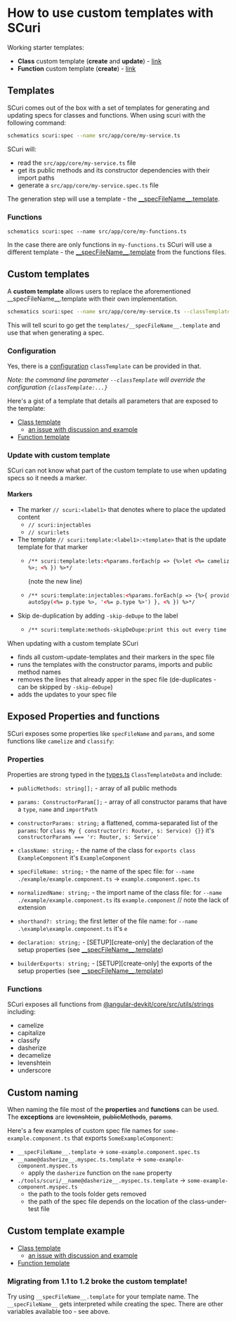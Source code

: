 # How to use custom templates with SCuri

Working starter templates:

-   **Class** custom template (**create** and **update**) - [link](https://gist.github.com/gparlakov/f299011829e229c9d37cf0cb38506d97)
-   **Function** custom template (**create**) - [link](https://gist.github.com/gparlakov/0b9b94f8140687bb3b1db1772503bd0d)

## Templates

SCuri comes out of the box with a set of templates for generating and updating specs for classes and functions. When using scuri with the following command:

```sh
schematics scuri:spec --name src/app/core/my-service.ts
```

SCuri will:

-   read the `src/app/core/my-service.ts` file
-   get its public methods and its constructor dependencies with their import paths
-   generate a `src/app/core/my-service.spec.ts` file

The generation step will use a template - the [\_\_specFileName\_\_.template](../src/spec/files/class/__specFileName__.template).

### Functions

```sh_
schematics scuri:spec --name src/app/core/my-functions.ts
```

In the case there are only functions in `my-functions.ts` SCuri will use a different template - the [\_\_specFileName\_\_.template](../src/spec/files/class/__specFileName__.template) from the functions files.

## Custom templates

A **custom template** allows users to replace the aforementioned \_\_specFileName\_\_.template with their own implementation.

```sh
schematics scuri:spec --name src/app/core/my-service.ts --classTemplate templates/__specFileName____.template
```

This will tell scuri to go get the `templates/__specFileName__.template` and use that when generating a spec.

### Configuration

Yes, there is a [configuration](../readme.md#configuring) `classTemplate` can be provided in that.

_Note: the command line parameter `--classTemplate` will override the configuration `{classTemplate:...}`_

Here's a gist of a template that details all parameters that are exposed to the template:

-   [Class template](https://gist.github.com/gparlakov/f299011829e229c9d37cf0cb38506d97)
    -   [an issue with discussion and example](https://github.com/gparlakov/scuri/issues/32#issuecomment-946332209)
-   [Function template](https://gist.github.com/gparlakov/0b9b94f8140687bb3b1db1772503bd0d)

### Update with custom template

SCuri can not know what part of the custom template to use when updating specs so it needs a marker.

#### Markers

-   The marker `// scuri:<label1>` that denotes where to place the updated content
    -   `// scuri:injectables`
    -   `// scuri:lets`
-   The template `// scuri:template:<label1>:<template>` that is the update template for that marker
    -   ```html
        /** scuri:template:lets:<%params.forEach(p => {%>let <%= camelize(p.type) %>Spy: <%= p.type
        %>; <% }) %>*/
        ```
        (note the new line)
    -   ```html
        /** scuri:template:injectables:<%params.forEach(p => {%>{ provide: <%= p.type %>, useClass:
        autoSpy(<%= p.type %>, '<%= p.type %>') }, <% }) %>*/
        ```
-   Skip de-duplication by adding `-skip-deDupe` to the label
    -   ```html
        /** scuri:template:methods-skipDeDupe:print this out every time you update*/
        ```

When updating with a custom template SCuri

-   finds all custom-update-templates and their markers in the spec file
-   runs the templates with the constructor params, imports and public method names
-   removes the lines that already apper in the spec file (de-duplicates - can be skipped by `-skip-deDupe`)
-   adds the updates to your spec file

## Exposed Properties and functions

SCuri exposes some properties like `specFileName` and `params`, and some functions like `camelize` and `classify`:

### Properties

Properties are strong typed in the [types.ts](../src/types.ts#l35) `ClassTemplateData` and include:

-   `publicMethods: string[];` - array of all public methods
-   `params: ConstructorParam[];` - array of all constructor params that have a `type`, `name` and `importPath`
-   `constructorParams: string;` a flattened, comma-separated list of the `params`: for `class My { constructor(r: Router, s: Service) {}}` it's `constructorParams === 'r: Router, s: Service'`
-   `className: string;` - the name of the class for `exports class ExampleComponent` it's `ExampleComponent`
-   `specFileName: string;` - the name of the spec file: for `--name ./example/example.component.ts` -> `example.component.spec.ts`
-   `normalizedName: string;` - the import name of the class file: for `--name ./example/example.component.ts` its `example.component` // note the lack of extension
-   `shorthand?: string;` the first letter of the file name: for `--name .\example\example.component.ts` it's `e`

-   `declaration: string;` - [SETUP][create-only] the declaration of the setup properties (see [\_\_specFileName\_\_.template](../src/spec/files/class/__specFileName__.template))

-   `builderExports: string;` - [SETUP][create-only] the exports of the setup properties (see [\_\_specFileName\_\_.template](../src/spec/files/class/__specFileName__.template))

### Functions

SCuri exposes all functions from [@angular-devkit/core/src/utils/strings](https://github.com/angular/angular-cli/blob/master/packages/angular_devkit/core/src/utils/strings.ts) including:

-   camelize
-   capitalize
-   classify
-   dasherize
-   decamelize
-   levenshtein
-   underscore

## Custom naming

When naming the file most of the **properties** and **functions** can be used. The **exceptions** are ~~levenshtein~~, ~~publicMethods~~, ~~params~~.

Here's a few examples of custom spec file names for `some-example.component.ts` that exports `SomeExampleComponent`:

-   `__specFileName__.template` -> `some-example.component.spec.ts`
-   `__name@dasherize__.myspec.ts.template` -> `some-example-component.myspec.ts`
    -   apply the `dasherize` function on the `name` property
-   `./tools/scuri/__name@dasherize__.myspec.ts.template` -> `some-example-component.myspec.ts`
    -   the path to the tools folder gets removed
    -   the path of the spec file depends on the location of the class-under-test file

## Custom template example

-   [Class template](https://gist.github.com/gparlakov/f299011829e229c9d37cf0cb38506d97)
    -   [an issue with discussion and example](https://github.com/gparlakov/scuri/issues/32#issuecomment-946332209)
-   [Function template](https://gist.github.com/gparlakov/0b9b94f8140687bb3b1db1772503bd0d)

### Migrating from 1.1 to 1.2 broke the custom template!

Try using `__specFileName__.template` for your template name. The `__specFileName__` gets interpreted while creating the spec. There are other variables available too - see above.
